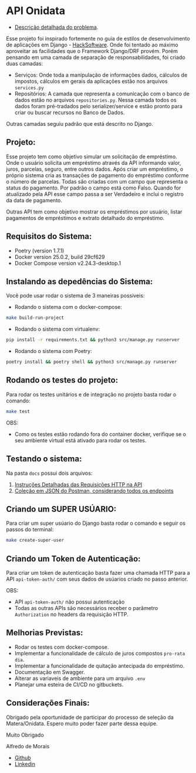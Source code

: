 # API Onidata

- [Descrição detalhada do problema](INTRUÇÕES.md).

Esse projeto foi inspirado fortemente no guia de estilos de desenvolvimento de aplicações em Django - [HackSoftware](https://github.com/HackSoftware/Django-Styleguide).
Onde foi tentado ao máximo aproveitar as facilidades que o Framework Django/DRF provém. Porém pensando em uma camada de separação de responsabilidades, foi criado duas camadas:

- Serviços: Onde toda a manipulação de informações dados, cálculos de impostos, cálculos em gerais da aplicações estão nos arquivos `services.py`
- Repositórios: A camada que representa a comunicação com o banco de dados estão no arquivos `repositories.py`. Nessa camada todos os dados foram pré-tradados pelo serializer/service e estão pronto para criar ou buscar recursos no Banco de Dados.

Outras camadas seguiu padrão que está descrito no Django.

## Projeto:

Esse projeto tem como objetivo simular um solicitação de empréstimo. Onde o usuário solicita um empréstimo através da API informando valor, juros, parcelas, seguro, entre outros dados.
Após criar um empréstimo, o próprio sistema cria as transações de pagamento do empréstimo conforme o número de parcelas. Todas são criadas com um campo que representa o status do pagamento. Por padrão o campo está como Falso. Quando for atualizado pela API esse campo passa a ser Verdadeiro e inclui o registro da data de pagamento.

Outras API tem como objetivo mostrar os empréstimos por usuário, listar pagamentos de empréstimos e extrato detalhado do empréstimo.


## Requisitos do Sistema:

- Poetry (version 1.7.1)
- Docker version 25.0.2, build 29cf629
- Docker Compose version v2.24.3-desktop.1

## Instalando as depedências do Sistema:

Você pode usar rodar o sistema de 3 maneiras possiveis:

- Rodando o sistema com o docker-compose:

```bash
make build-run-project
```

- Rodando o sistema com virtualenv:

```bash
pip install -r requirements.txt && python3 src/manage.py runserver
```

- Rodando o sistema com Poetry:

```bash
poetry install && poetry shell && python3 src/manage.py runserver
```

## Rodando os testes do projeto:

Para rodar os testes unitários e de integração no projeto basta rodar o comando:

```bash
make test
```

OBS:
- Como os testes estão rodando fora do container docker, verifique se o seu ambiente virtual está ativado para rodar os testes.

## Testando o sistema:

Na pasta `docs` possui dois arquivos:

1. [Instruções Detalhadas das Requisições HTTP na API](docs/Endpoints.md)
1. [Coleção em JSON do Postman, considerando todos os endpoints](docs/OnidataApi.postman_collection.json)


## Criando um SUPER USÚARIO:

Para criar um super usúario do Django basta rodar o comando e seguir os passos do terminal:

```bash
make create-super-user
```

## Criando um Token de Autenticação:

Para criar um token de autenticação basta fazer uma chamada HTTP para a API `api-token-auth/` com seus dados de usúarios criado no passo anterior.

OBS:
- API `api-token-auth/` não possui autenticação
- Todas as outras APIs são necessários receber o parâmetro `Authorization` no headers da requisição HTTP.

## Melhorias Previstas:

- Rodar os testes com docker-compose.
- Implementar a funcionalidade de cálculo de juros compostos `pro-rata dia`.
- Implementar a funcionalidade de quitação antecipada do empréstimo.
- Documentação em Swagger.
- Alterar as variaveis de ambiente para um arquivo `.env`
- Planejar uma esteira de CI/CD no gitbuckets.

## Considerações Finais:

Obrigado pela oportunidade de participar do processo de seleção da Matera/Onidata. Espero muito poder fazer parte dessa equipe.

Muito Obrigado

Alfredo de Morais

- [Github](https://github.com/alfmorais/)
- [Linkedin](https://www.linkedin.com/in/alfredomneto/)
